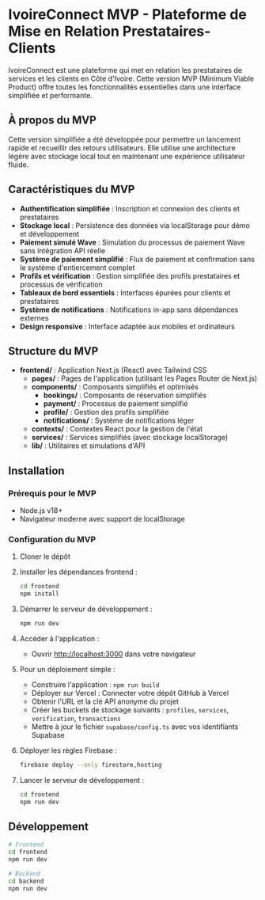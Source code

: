 # IvoireConnect MVP - Plateforme de Mise en Relation Prestataires-Clients

IvoireConnect est une plateforme qui met en relation les prestataires de services et les clients en Côte d'Ivoire. Cette version MVP (Minimum Viable Product) offre toutes les fonctionnalités essentielles dans une interface simplifiée et performante.

## À propos du MVP

Cette version simplifiée a été développée pour permettre un lancement rapide et recueillir des retours utilisateurs. Elle utilise une architecture légère avec stockage local tout en maintenant une expérience utilisateur fluide.

## Caractéristiques du MVP

- **Authentification simplifiée** : Inscription et connexion des clients et prestataires
- **Stockage local** : Persistence des données via localStorage pour démo et développement
- **Paiement simulé Wave** : Simulation du processus de paiement Wave sans intégration API réelle
- **Système de paiement simplifié** : Flux de paiement et confirmation sans le système d'entiercement complet
- **Profils et vérification** : Gestion simplifiée des profils prestataires et processus de vérification
- **Tableaux de bord essentiels** : Interfaces épurées pour clients et prestataires
- **Système de notifications** : Notifications in-app sans dépendances externes
- **Design responsive** : Interface adaptée aux mobiles et ordinateurs

## Structure du MVP

- **frontend/** : Application Next.js (React) avec Tailwind CSS
  - **pages/** : Pages de l'application (utilisant les Pages Router de Next.js)
  - **components/** : Composants simplifiés et optimisés
    - **bookings/** : Composants de réservation simplifiés
    - **payment/** : Processus de paiement simplifié
    - **profile/** : Gestion des profils simplifiée
    - **notifications/** : Système de notifications léger
  - **contexts/** : Contextes React pour la gestion de l'état
  - **services/** : Services simplifiés (avec stockage localStorage)
  - **lib/** : Utilitaires et simulations d'API

## Installation

### Prérequis pour le MVP
- Node.js v18+
- Navigateur moderne avec support de localStorage

### Configuration du MVP
1. Cloner le dépôt
2. Installer les dépendances frontend :
   ```bash
   cd frontend
   npm install
   ```
3. Démarrer le serveur de développement :
   ```bash
   npm run dev
   ```

4. Accéder à l'application :
   - Ouvrir [http://localhost:3000](http://localhost:3000) dans votre navigateur
   
5. Pour un déploiement simple :
   - Construire l'application : `npm run build`
   - Déployer sur Vercel : Connecter votre dépôt GitHub à Vercel
   - Obtenir l'URL et la clé API anonyme du projet
   - Créer les buckets de stockage suivants : `profiles`, `services`, `verification`, `transactions`
   - Mettre à jour le fichier `supabase/config.ts` avec vos identifiants Supabase

5. Déployer les règles Firebase :
   ```bash
   firebase deploy --only firestore,hosting
   ```

6. Lancer le serveur de développement :
   ```bash
   cd frontend
   npm run dev
   ```

## Développement

```bash
# Frontend
cd frontend
npm run dev

# Backend
cd backend
npm run dev
```
